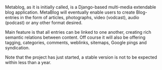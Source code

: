 Metablog, as it is initially called, is a Django-based multi-media extendable blog application. MetaBlog will eventually enable users to create Blog-entries in the form of articles, photographs, video (vodcast), audio (podcast) or any other format desired.

Main feature is that all entries can be linked to one another, creating rich semantic relations between content. Off course it will also be offering tagging, categories, comments, weblinks, sitemaps, Google pings and syndication.

Note that the project has just started, a stable version is not to be expected within less than a year.
